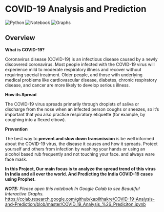 # COVID-19 Analysis and Prediction
![Python](https://img.shields.io/badge/Python-3.7-blue)
![Notebook](https://img.shields.io/badge/Notebook-Jupyter-orange)
![Graphs](https://img.shields.io/badge/InterectiveGraphs-Plotly-red)

## Overview

**What is COVID-19?**

Coronavirus disease (COVID-19) is an infectious disease caused by a newly discovered coronavirus.
Most people infected with the COVID-19 virus will experience mild to moderate respiratory illness and recover without requiring special treatment.  Older people, and those with underlying medical problems like cardiovascular disease, diabetes, chronic respiratory disease, and cancer are more likely to develop serious illness.

**How its Spread**

The COVID-19 virus spreads primarily through droplets of saliva or discharge from the nose when an infected person coughs or sneezes, so it’s important that you also practice respiratory etiquette (for example, by coughing into a flexed elbow).


**Prevention**

The best way to **prevent and slow down transmission** is be well informed about the COVID-19 virus, the disease it causes and how it spreads. Protect yourself and others from infection by washing your hands or using an alcohol based rub frequently and not touching your face. and always ware face mask.


**In this Project, Our main focus is to analyze the spread trend of this virus In India and all over the world. And Predicting the India COVID-19 cases using Prophet.**

***NOTE:** Please open this notebook In Google Colab to see Beautiful Interactive Graphs.*
https://colab.research.google.com/github/kapilthakre/COVID-19-Analysis-and-Prediction/blob/master/COVID_19_Analysis_%26_Prediciton.ipynb
